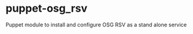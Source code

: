 puppet-osg_rsv
==============

Puppet module to install and configure OSG RSV as a stand alone service
